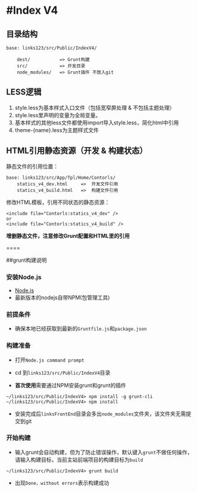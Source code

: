 #Index V4 
====

## 目录结构
	
	base: links123/src/Public/IndexV4/
	
		dest/			=> Grunt构建
		src/			=> 开发目录
		node_modules/	=> Grunt插件 不放入git
		
## LESS逻辑

1. style.less为基本样式入口文件（包括宽窄屏处理 & 不包括主题处理）
2. style.less里声明的变量为全局变量。
3. 基本样式的其他less文件都使用import导入style.less，简化html中引用
4. theme-{name}.less为主题样式文件

## HTML引用静态资源（开发 & 构建状态）
静态文件的引用位置：

	base: links123/src/App/Tpl/Home/Contorls/
		statics_v4_dev.html		=>	开发文件引用
		statics_v4_build.html	=>	构建文件引用

修改HTML模板，引用不同状态的静态资源：
	
	<include file="Contorls:statics_v4_dev" />
	or
	<include file="Contorls:statics_v4_build" />

**增删静态文件，注意修改Grunt配置和HTML里的引用**


====

##grunt构建说明


### 安装Node.js

- [Node.js](http://nodejs.org/)
- 最新版本的nodejs自带NPM(包管理工具)

### 前提条件

- 确保本地已经获取到最新的`Gruntfile.js`和`package.json`

### 构建准备

- 打开`Node.js command prompt`

- cd 到`links123/src/Public/IndexV4`目录

- **首次使用**需要通过NPM安装grunt和grunt的插件

```
~/links123/src/Public/IndexV4> npm install -g grunt-cli
~/links123/src/Public/IndexV4> npm install
```
- 安装完成后`linksFrontEnd`目录会多出`node_modules`文件夹，该文件夹无需提交到git

### 开始构建

- 输入grunt会自动构建，但为了防止错误操作，默认键入`grunt`不做任何操作，请输入构建目标，当前主站前端项目的构建目标为`build`

```
~/links123/src/Public/IndexV4> grunt build
```

- 出现`Done，without errors`表示构建成功


